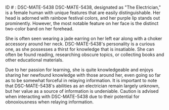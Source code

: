 ID # : DSC-MATE-5438
DSC-MATE-5438, designated as "The Electrician," is a female human with unique features that are easily distinguishable. Her head is adorned with rainbow festival colors, and her purple lip stands out prominently. However, the most notable feature on her face is the distinct two-color band on her forehead.

She is often seen wearing a jade earring on her left ear along with a choker accessory around her neck. DSC-MATE-5438's personality is a curious one, as she possesses a thirst for knowledge that is insatiable. She can often be found reading, researching obscure topics, or collecting books and other educational materials.

Due to her passion for learning, she is quite knowledgeable and enjoys sharing her newfound knowledge with those around her, even going so far as to be somewhat forceful in relaying information. It is important to note that DSC-MATE-5438's abilities as an electrician remain largely unknown, but her value as a source of information is undeniable. Caution is advised when interacting with DSC-MATE-5438 due to their potential for obnoxiousness when relaying information.